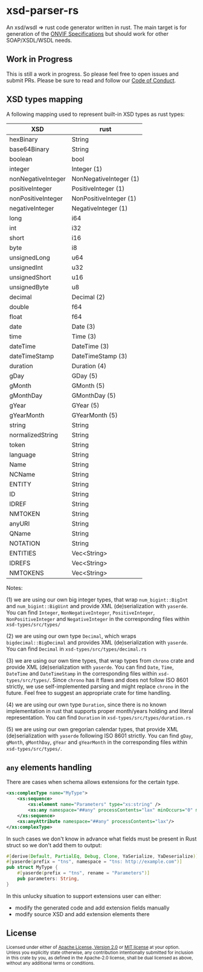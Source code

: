 # xsd-parser-rs
An xsd/wsdl => rust code generator written in rust. The main target is for generation of the [ONVIF Specifications](https://www.onvif.org/) but should work for other SOAP/XSDL/WSDL needs.

## Work in Progress
This is still a work in progress.  So please feel free to open issues and submit PRs. Please be sure to read and follow our [Code of Conduct](/CODE_OF_CONDUCT.md).

## XSD types mapping

A following mapping used to represent built-in XSD types as rust types:

|XSD               |rust                   |
|------------------|-----------------------|
|hexBinary         |String                 |
|base64Binary      |String                 |
|boolean           |bool                   |
|integer           |Integer (1)            |
|nonNegativeInteger|NonNegativeInteger (1) |
|positiveInteger   |PositiveInteger (1)    |
|nonPositiveInteger|NonPositiveInteger (1) |
|negativeInteger   |NegativeInteger (1)    |
|long              |i64                    |
|int               |i32                    |
|short             |i16                    |
|byte              |i8                     |
|unsignedLong      |u64                    |
|unsignedInt       |u32                    |
|unsignedShort     |u16                    |
|unsignedByte      |u8                     |
|decimal           |Decimal (2)            |
|double            |f64                    |
|float             |f64                    |
|date              |Date (3)               |
|time              |Time (3)               |
|dateTime          |DateTime (3)           |
|dateTimeStamp     |DateTimeStamp (3)      |
|duration          |Duration (4)           |
|gDay              |GDay (5)               |
|gMonth            |GMonth (5)             |
|gMonthDay         |GMonthDay (5)          |
|gYear             |GYear (5)              |
|gYearMonth        |GYearMonth (5)         |
|string            |String                 |
|normalizedString  |String                 |
|token             |String                 |
|language          |String                 |
|Name              |String                 |
|NCName            |String                 |
|ENTITY            |String                 |
|ID                |String                 |
|IDREF             |String                 |
|NMTOKEN           |String                 |
|anyURI            |String                 |
|QName             |String                 |
|NOTATION          |String                 |
|ENTITIES          |Vec\<String\>          |
|IDREFS            |Vec\<String\>          |
|NMTOKENS          |Vec\<String\>          |

Notes:

(1) we are using our own big integer types, that wrap `num_bigint::BigInt` and `num_bigint::BigUint`
and provide XML (de)serialization with `yaserde`. You can find `Integer`, `NonNegativeInteger`,
`PositiveInteger`, `NonPositiveInteger` and `NegativeInteger` in the corresponding files within
`xsd-types/src/types/`

(2) we are using our own type `Decimal`, which wraps `bigdecimal::BigDecimal` and provides 
XML (de)serialization with `yaserde`. You can find `Decimal` in `xsd-types/src/types/decimal.rs`

(3) we are using our own time types, that wrap types from `chrono` crate and provide
XML (de)serialization with `yaserde`. You can find `Date`, `Time`, `DateTime` and `DateTimeStamp`
in the corresponding files within `xsd-types/src/types/`. Since `chrono` has it flaws and does not
follow ISO 8601 strictly, we use self-implemented parsing and might replace `chrono` in the future.
Feel free to suggest an appropriate crate for time handling.

(4) we are using our own type `Duration`, since there is no known implementation
in rust that supports proper month/years holding and literal representation. You can find
`Duration` in `xsd-types/src/types/duration.rs`

(5) we are using our own gregorian calendar types, that provide XML (de)serialization with `yaserde`
following ISO 8601 strictly. You can find `gDay`, `gMonth`, `gMonthDay`, `gYear` and `gYearMonth`
in the corresponding files within `xsd-types/src/types/`.

## `any` elements handling

There are cases when schema allows extensions for the certain type.

```xml
<xs:complexType name="MyType">
    <xs:sequence>
        <xs:element name="Parameters" type="xs:string" />
        <xs:any namespace="##any" processContents="lax" minOccurs="0" maxOccurs="unbounded"/>
    </xs:sequence>
    <xs:anyAttribute namespace="##any" processContents="lax"/>
</xs:complexType>
```

In such cases we don't know in advance what fields must be present in Rust struct so we don't add them to output:

```rust
#[derive(Default, PartialEq, Debug, Clone, YaSerialize, YaDeserialize)]
#[yaserde(prefix = "tns", namespace = "tns: http://example.com")]
pub struct MyType {
    #[yaserde(prefix = "tns", rename = "Parameters")]
    pub parameters: String,
}
```

In this unlucky situation to support extensions user can either:
- modify the generated code and add extension fields manually
- modify source XSD and add extension elements there

## License

<sup>
Licensed under either of <a href="LICENSE-APACHE">Apache License, Version
2.0</a> or <a href="LICENSE-MIT">MIT license</a> at your option.
</sup>

<br/>

<sub>
Unless you explicitly state otherwise, any contribution intentionally submitted
for inclusion in this crate by you, as defined in the Apache-2.0 license, shall
be dual licensed as above, without any additional terms or conditions.
</sub>
